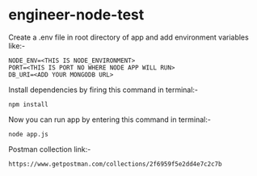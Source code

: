 # engineer-node-test

Create a .env file in root directory of app and add environment variables like:-

    NODE_ENV=<THIS IS NODE_ENVIRONMENT>
    PORT=<THIS IS PORT NO WHERE NODE APP WILL RUN>
    DB_URI=<ADD YOUR MONGODB URL>

Install dependencies by firing this command in terminal:-

    npm install

Now you can run app by entering this command in terminal:-

    node app.js

Postman collection link:-

    https://www.getpostman.com/collections/2f6959f5e2dd4e7c2c7b
